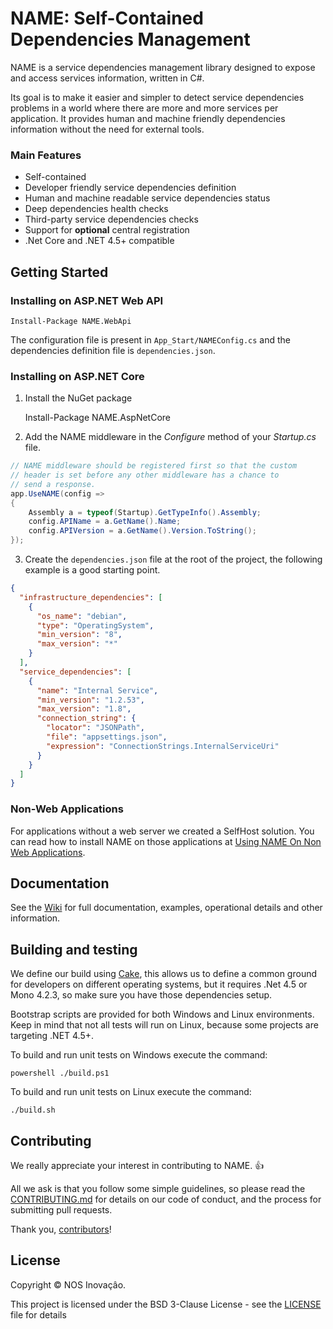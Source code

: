 # NAME: Self-Contained Dependencies Management
NAME is a service dependencies management library designed to expose and access services information, written in C#. 

Its goal is to make it easier and simpler to detect service dependencies problems in a world where there are more and more services per application. It provides human and machine friendly dependencies information without the need for external tools.

### Main Features
* Self-contained
* Developer friendly service dependencies definition
* Human and machine readable service dependencies status
* Deep dependencies health checks
* Third-party service dependencies checks
* Support for **optional** central registration
* .Net Core and .NET 4.5+ compatible

## Getting Started 
### Installing on ASP.NET Web API

    Install-Package NAME.WebApi

The configuration file is present in `App_Start/NAMEConfig.cs` and the dependencies definition file is `dependencies.json`.

### Installing on ASP.NET Core
1. Install the NuGet package

    Install-Package NAME.AspNetCore

2. Add the NAME middleware in the *Configure* method of your *Startup.cs* file.
```csharp
// NAME middleware should be registered first so that the custom
// header is set before any other middleware has a chance to 
// send a response.
app.UseNAME(config =>
{
    Assembly a = typeof(Startup).GetTypeInfo().Assembly;
    config.APIName = a.GetName().Name;
    config.APIVersion = a.GetName().Version.ToString();
});
```

3. Create the `dependencies.json` file at the root of the project, the following example is a good starting point.
```json
{
  "infrastructure_dependencies": [
    {
      "os_name": "debian",
      "type": "OperatingSystem",
      "min_version": "8",
      "max_version": "*"
    }
  ],
  "service_dependencies": [
    {
      "name": "Internal Service",
      "min_version": "1.2.53",
      "max_version": "1.8",
      "connection_string": {
        "locator": "JSONPath",
        "file": "appsettings.json",
        "expression": "ConnectionStrings.InternalServiceUri"
      }
    }
  ]
}
```
### Non-Web Applications
For applications without a web server we created a SelfHost solution.
You can read how to install NAME on those applications at [Using NAME On Non Web Applications](https://github.com/nosinovacao/name-sdk/wiki/Using-NAME-On-Non-Web-Applications).

## Documentation
See the [Wiki](https://github.com/nosinovacao/name-sdk/wiki) for full documentation, examples, operational details and other information.

## Building and testing
We define our build using [Cake](https://github.com/cake-build/cake/), this allows us to define a common ground for developers on different operating systems, but it requires .Net 4.5 or Mono 4.2.3, so make sure you have those dependencies setup.

Bootstrap scripts are provided for both Windows and Linux environments. Keep in mind that not all tests will run on Linux, because some projects are targeting .NET 4.5+.

To build and run unit tests on Windows execute the command:
    
    powershell ./build.ps1

To build and run unit tests on Linux execute the command:

    ./build.sh

## Contributing
We really appreciate your interest in contributing to NAME. 👍

All we ask is that you follow some simple guidelines, so please read the [CONTRIBUTING.md](CONTRIBUTING.md) for details on our code of conduct, and the process for submitting pull requests.

Thank you, [contributors](https://github.com/nosinovacao/name-sdk/graphs/contributors)!

## License
Copyright © NOS Inovaçâo.

This project is licensed under the BSD 3-Clause License - see the [LICENSE](LICENSE) file for details